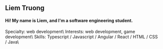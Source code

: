## Liem Truong

#### Hi! My name is Liem, and I'm a software engineering student.

Specialty: web development\ 
Interests: web development, game development\ 
Skills: Typescript / Javascript / Angular / React / HTML / CSS / Java\ 


